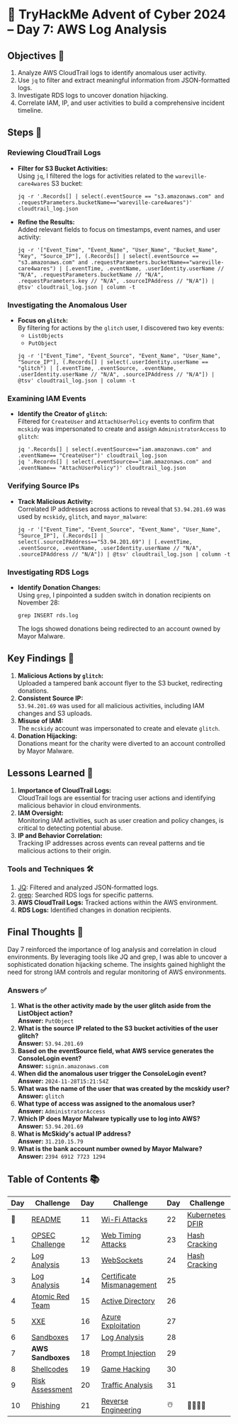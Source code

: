 # 🎄 TryHackMe Advent of Cyber 2024 – Day 7: AWS Log Analysis

## Objectives 🎯

1. Analyze AWS CloudTrail logs to identify anomalous user activity.  
2. Use `jq` to filter and extract meaningful information from JSON-formatted logs.  
3. Investigate RDS logs to uncover donation hijacking.  
4. Correlate IAM, IP, and user activities to build a comprehensive incident timeline.

## Steps 🚀

### Reviewing CloudTrail Logs
- **Filter for S3 Bucket Activities:**  
  Using `jq`, I filtered the logs for activities related to the `wareville-care4wares` S3 bucket:
  ```
  jq -r '.Records[] | select(.eventSource == "s3.amazonaws.com" and .requestParameters.bucketName=="wareville-care4wares")' cloudtrail_log.json
  ```
- **Refine the Results:**  
  Added relevant fields to focus on timestamps, event names, and user activity:
  ```
  jq -r '["Event_Time", "Event_Name", "User_Name", "Bucket_Name", "Key", "Source_IP"], (.Records[] | select(.eventSource == "s3.amazonaws.com" and .requestParameters.bucketName=="wareville-care4wares") | [.eventTime, .eventName, .userIdentity.userName // "N/A", .requestParameters.bucketName // "N/A", .requestParameters.key // "N/A", .sourceIPAddress // "N/A"]) | @tsv' cloudtrail_log.json | column -t
  ```

### Investigating the Anomalous User
- **Focus on `glitch`:**  
  By filtering for actions by the `glitch` user, I discovered two key events:
  - `ListObjects`
  - `PutObject`
  ```
  jq -r '["Event_Time", "Event_Source", "Event_Name", "User_Name", "Source_IP"], (.Records[] | select(.userIdentity.userName == "glitch") | [.eventTime, .eventSource, .eventName, .userIdentity.userName // "N/A", .sourceIPAddress // "N/A"]) | @tsv' cloudtrail_log.json | column -t
  ```

### Examining IAM Events
- **Identify the Creator of `glitch`:**  
  Filtered for `CreateUser` and `AttachUserPolicy` events to confirm that `mcskidy` was impersonated to create and assign `AdministratorAccess` to `glitch`:
  ```
  jq '.Records[] | select(.eventSource=="iam.amazonaws.com" and .eventName== "CreateUser")' cloudtrail_log.json
  jq '.Records[] | select(.eventSource=="iam.amazonaws.com" and .eventName== "AttachUserPolicy")' cloudtrail_log.json
  ```

### Verifying Source IPs
- **Track Malicious Activity:**  
  Correlated IP addresses across actions to reveal that `53.94.201.69` was used by `mcskidy`, `glitch`, and `mayor_malware`:
  ```
  jq -r '["Event_Time", "Event_Source", "Event_Name", "User_Name", "Source_IP"], (.Records[] | select(.sourceIPAddress=="53.94.201.69") | [.eventTime, .eventSource, .eventName, .userIdentity.userName // "N/A", .sourceIPAddress // "N/A"]) | @tsv' cloudtrail_log.json | column -t
  ```

### Investigating RDS Logs
- **Identify Donation Changes:**  
  Using `grep`, I pinpointed a sudden switch in donation recipients on November 28:
  ```
  grep INSERT rds.log
  ```
  The logs showed donations being redirected to an account owned by Mayor Malware.

## Key Findings 🔑

1. **Malicious Actions by `glitch`:**  
   Uploaded a tampered bank account flyer to the S3 bucket, redirecting donations.
2. **Consistent Source IP:**  
   `53.94.201.69` was used for all malicious activities, including IAM changes and S3 uploads.
3. **Misuse of IAM:**  
   The `mcskidy` account was impersonated to create and elevate `glitch`.
4. **Donation Hijacking:**  
   Donations meant for the charity were diverted to an account controlled by Mayor Malware.

## Lessons Learned 🌟

1. **Importance of CloudTrail Logs:**  
   CloudTrail logs are essential for tracing user actions and identifying malicious behavior in cloud environments.
2. **IAM Oversight:**  
   Monitoring IAM activities, such as user creation and policy changes, is critical to detecting potential abuse.
3. **IP and Behavior Correlation:**  
   Tracking IP addresses across events can reveal patterns and tie malicious actions to their origin.

### Tools and Techniques 🛠️

1. [JQ](https://stedolan.github.io/jq/): Filtered and analyzed JSON-formatted logs.  
2. [grep](https://www.gnu.org/software/grep/): Searched RDS logs for specific patterns.  
3. **AWS CloudTrail Logs:** Tracked actions within the AWS environment.  
4. **RDS Logs:** Identified changes in donation recipients.  

## Final Thoughts 🎁

Day 7 reinforced the importance of log analysis and correlation in cloud environments. By leveraging tools like JQ and grep, I was able to uncover a sophisticated donation hijacking scheme. The insights gained highlight the need for strong IAM controls and regular monitoring of AWS environments.

### Answers ✅

1. **What is the other activity made by the user glitch aside from the ListObject action?**  
   **Answer:** `PutObject`
2. **What is the source IP related to the S3 bucket activities of the user glitch?**  
   **Answer:** `53.94.201.69`
3. **Based on the eventSource field, what AWS service generates the ConsoleLogin event?**  
   **Answer:** `signin.amazonaws.com`
4. **When did the anomalous user trigger the ConsoleLogin event?**  
   **Answer:** `2024-11-28T15:21:54Z`
5. **What was the name of the user that was created by the mcskidy user?**  
   **Answer:** `glitch`
6. **What type of access was assigned to the anomalous user?**  
   **Answer:** `AdministratorAccess`
7. **Which IP does Mayor Malware typically use to log into AWS?**  
   **Answer:** `53.94.201.69`
8. **What is McSkidy's actual IP address?**  
   **Answer:** `31.210.15.79`
9. **What is the bank account number owned by Mayor Malware?**  
   **Answer:** `2394 6912 7723 1294`

## Table of Contents 📚

| Day  | Challenge                              | Day  | Challenge                               | Day  | Challenge                               |
|------|----------------------------------------|------|-----------------------------------------|------|-----------------------------------------|
| 📖  | [README](README.md)                    | 11   | [Wi-Fi Attacks](day_11.md)             | 22   | [Kubernetes DFIR](day_22.md)            |
| 1    | [OPSEC Challenge](day1.md)             | 12   | [Web Timing Attacks](day_12.md)        | 23   | [Hash Cracking](day_23.md)              |
| 2    | [Log Analysis](day2.md)                | 13   | [WebSockets](day_13.md)                | 24   | [Hash Cracking](day_23.md)              |
| 3    | [Log Analysis](day3.md)                | 14   | [Certificate Mismanagement](day_14.md) | 25   |                                         |
| 4    | [Atomic Red Team](day4.md)             | 15   | [Active Directory](day_15.md)          | 26   |                                         |
| 5    | [XXE](day5.md)                         | 16   | [Azure Exploitation](day_16.md)        | 27   |                                         |
| 6    | [Sandboxes](day6.md)                   | 17   | [Log Analysis](day_17.md)              | 28   |                                         |
| 7    | **AWS Sandboxes**                      | 18   | [Prompt Injection](day_18.md)          | 29   |                                         |
| 8    | [Shellcodes](day8.md)                  | 19   | [Game Hacking](day_19.md)              | 30   |                                         |
| 9    | [Risk Assessment](day9.md)             | 20   | [Traffic Analysis](day_20.md)          | 31   |                                         |
| 10   | [Phishing](day_10.md)                  | 21   | [Reverse Engineering](day_21.md)       | ☃️  | 🎄🎅🎁✨                              |
